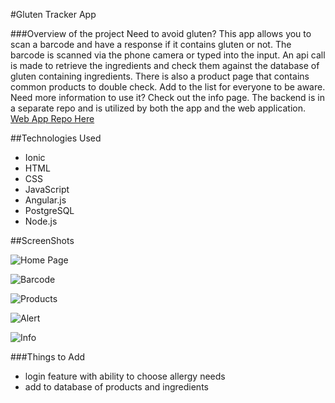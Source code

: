 #Gluten Tracker App  

###Overview of the project
Need to avoid gluten? This app allows you to scan a barcode and have a response if it contains gluten or not. The barcode is scanned via the phone camera or typed into the input. An api call is made to retrieve the ingredients and check them against the database of gluten containing ingredients. There is also a product page that contains common products to double check. Add to the list for everyone to be aware. Need more information to use it? Check out the info page. The backend is in a separate repo and is utilized by both the app and the web application. [Web App Repo Here](https://github.com/dkendrick25/gluten_tracker_web_app)

##Technologies Used
* Ionic
* HTML
* CSS
* JavaScript
* Angular.js
* PostgreSQL
* Node.js

##ScreenShots

![Home Page](screenShots/home.PNG "Home Page")


![Barcode](screenShots/barcode.PNG "Scanner using Phone Camera")


![Products](screenShots/products.PNG "Products Page")

![Alert](screenShots/alert.PNG "Alert after Product Added")

![Info](screenShots/info.PNG "Info Page")

###Things to Add
* login feature with ability to choose allergy needs
* add to database of products and ingredients
